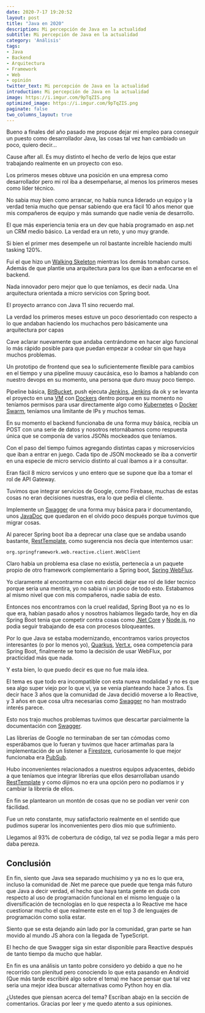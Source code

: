 ```yaml
---
date: 2020-7-17 19:20:52
layout: post
title: "Java en 2020"
description: Mi percepción de Java en la actualidad
subtitle: Mi percepción de Java en la actualidad
category: 'Análisis'
tags: 
- Java
- Backend
- Arquitectura
- Framework
- Web
- opinión
twitter_text: Mi percepción de Java en la actualidad
introduction: Mi percepción de Java en la actualidad
image: https://i.imgur.com/9pTqZIS.png
optimized_image: https://i.imgur.com/9pTqZIS.png
paginate: false
two_columns_layout: true
---
```


Bueno a finales del año pasado me propuse dejar mi empleo para conseguir un puesto como desarrollador Java, las cosas tal vez han cambiado un poco, quiero decir...

Cause after all.
Es muy distinto el hecho de verlo de lejos que estar trabajando realmente en un proyecto con eso.

Los primeros meses obtuve una posición en una empresa como desarrollador pero mi rol iba a desempeñarse, al menos los primeros meses como líder técnico. 

No sabia muy bien como arrancar, no había nunca liderado un equipo y la verdad tenia mucho que pensar sabiendo que era fácil 10 años menor que mis compañeros de equipo y más sumando que nadie venia de desarrollo.

El que más experiencia tenia era un dev que había programado en asp.net un CRM medio básico.
La verdad era un reto, y uno muy grande.

Si bien el primer mes desempeñe un rol bastante increíble haciendo multi tasking 120%.

Fui el que hizo un [Walking Skeleton](https://wiki.c2.com/?WalkingSkeleton) mientras los demás tomaban cursos.
Además de que plantie una arquitectura para los que iban a enfocarse en el backend.

Nada innovador pero mejor que lo que teníamos, es decir nada. Una arquitectura orientada a micro servicios con Spring boot.

El proyecto arranco con Java 11 sino recuerdo mal. 

La verdad los primeros meses estuve un poco desorientado con respecto a lo que andaban haciendo los muchachos pero básicamente una arquitectura por capas 

Cave aclarar nuevamente que andaba centrándome en hacer algo funcional lo más rápido posible para que puedan empezar a codear sin que haya muchos problemas.

Un prototipo de frontend que sea lo suficientemente flexible para cambios en el tiempo y una pipeline muuuy caucásica, eso lo íbamos a hablando con nuestro devops en su momento, una persona que duro muuy poco tiempo.

Pipeline básica, [BitBucket](https://en.wikipedia.org/wiki/Bitbucket), push ejecuta [Jenkins](https://www.jenkins.io), [Jenkins](https://www.jenkins.io) da ok y se levanta el proyecto en una [VM](https://en.wikipedia.org/wiki/Virtual_machine) con [Dockers](https://es.wikipedia.org/wiki/Docker_\(software\)) dentro porque en su momento no teníamos permisos para usar directamente algo como [Kubernetes](https://kubernetes.io/es/docs/concepts/overview/what-is-kubernetes/) o [Docker Swarm](https://docs.docker.com/engine/swarm/), teníamos una limitante de IPs y muchos temas. 

En su momento el backend funcionaba de una forma muy básica, recibía un POST con una serie de datos y nosotros retornábamos como respuesta única que se componía de varios JSONs mockeados que teníamos.

Con el paso del tiempo fuimos agregando distintas capas y microservicios que iban a entrar en juego.
Cada tipo de JSON mockeado se iba a convertir en una especie de micro servicio distinto al cual íbamos a ir a consultar.

Eran fácil 8 micro servicos y uno entero que se supone que iba a tomar el rol de API Gateway.

Tuvimos que integrar servicios de Google, como Firebase, muchas de estas cosas no eran decisiones nuestras, era lo que pedía el cliente. 

Implemente un [Swagger](https://swagger.io) de una forma muy básica para ir documentando, unos [JavaDoc](https://en.wikipedia.org/wiki/Javadoc) que quedaron en el olvido poco después porque tuvimos que migrar cosas.

Al parecer Spring boot iba a deprecar una clase que se andaba usando bastante, [RestTemplate](https://docs.spring.io/spring-framework/docs/current/javadoc-api/org/springframework/web/client/RestTemplate.html), como sugerencia nos decía que intentemos usar:

```
org.springframework.web.reactive.client.WebClient
```

Claro había un problema esa clase no existía, pertenecía a un paquete propio de otro framework complementario a Spring boot, [Spring WebFlux](https://docs.spring.io/spring-framework/docs/current/reference/html/web-reactive.html).

Yo claramente al encontrarme con esto decidi dejar ese rol de lider tecnico porque seria una mentira, yo no sabia ni un poco de todo esto. Estabamos al mismo nivel que con mis compañeros, nadie sabia de esto.

Entonces nos encontramos con la cruel realidad, Spring Boot ya no es lo que era, habían pasado años y nosotros habíamos llegado tarde, hoy en día Spring Boot tenia que competir contra cosas como [.Net Core](https://es.wikipedia.org/wiki/.NET_Core) y [Node.js](https://nodejs.org/es/), no podia seguir trabajando de esa con procesos bloqueantes.

Por lo que Java se estaba modernizando, encontramos varios proyectos interesantes (o por lo menos yo), [Quarkus](https://quarkus.io), [Vert.x](https://vertx.io), osea competencia para Spring Boot, finalmente se tomo la decisión de usar WebFlux, por practicidad más que nada.

Y esta bien, lo que puedo decir es que no fue mala idea.

El tema es que todo era incompatible con esta nueva modalidad y no es que sea algo super viejo por lo que vi, ya se venia planteando hace 3 años. Es decir hace 3 años que la comunidad de Java decidió moverse a lo Reactive, y 3 años en que cosa ultra necesarias como [Swagger](https://swagger.io) no han mostrado interés parece.

Esto nos trajo muchos problemas tuvimos que descartar parcialmente la documentación con [Swagger](https://swagger.io).

Las librerías de Google no terminaban de ser tan cómodas como esperábamos que lo fueran y tuvimos que hacer artimañas para la implementación de un listener a [Firestore](https://firebase.google.com/docs/firestore), curiosamente lo que mejor funcionaba era [PubSub](https://cloud.google.com/pubsub/docs/overview).

Hubo inconvenientes relacionados a nuestros equipos adyacentes, debido a que teníamos que integrar librerías que ellos desarrollaban usando [RestTemplate](https://docs.spring.io/spring-framework/docs/current/javadoc-api/org/springframework/web/client/RestTemplate.html) y como dijimos no era una opción pero no podíamos ir y cambiar la librería de ellos.

En fin se plantearon un montón de cosas que no se podían ver venir con fácilidad.

Fue un reto constante, muy satisfactorio realmente en el sentido que pudimos superar los inconvenientes pero dios mio que sufrimiento. 

Llegamos al 93% de cobertura de código, tal vez se podía llegar a más pero daba pereza. 

## Conclusión

En fin, siento que Java sea separado muchísimo y ya no es lo que era, incluso la comunidad de .Net me parece que puede que tenga más futuro que Java a decir verdad, el hecho que haya tanta gente en duda con respecto al uso de programación funcional en el mismo lenguaje o la diversificación de tecnologías en lo que respecta a lo Reactive me hace cuestionar mucho el que realmente este en el top 3 de lenguajes de programación como solía estar.

Siento que se esta dejando aún lado por la comunidad, gran parte se han movido al mundo JS ahora con la llegada de TypeScript.

El hecho de que Swagger siga sin estar disponible para Reactive después de tanto tiempo da mucho que hablar.

En fin es una análisis un tanto pobre considero yo debido a que no he recorrido con plenitud pero conociendo lo que esta pasando en Android (Que más tarde escribiré algo sobre el tema) me hace pensar que tal vez seria una mejor idea buscar alternativas como Python hoy en día.

¿Ustedes que piensan acerca del tema? Escriban abajo en la sección de comentarios. 
Gracias por leer y me quedo atento a sus opiniones.
